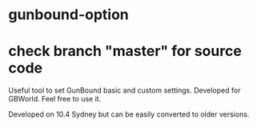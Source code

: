 # gunbound-option
# check branch "master" for source code

Useful tool to set GunBound basic and custom settings.
Developed for GBWorld. Feel free to use it.

Developed on 10.4 Sydney but can be easily converted to older versions.
